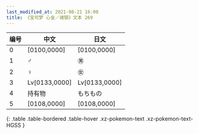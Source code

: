 ```yaml
---
last_modified_at: 2021-08-21 16:00
title: 《宝可梦 心金／魂银》文本 269
---
```

| 编号 | 中文 | 日文 |
| ---- | ---- | ---- |
| 0 | [0100,0000] | [0100,0000] |
| 1 | ♂ | ㊚ |
| 2 | ♀ | ㊛ |
| 3 | Lv[0133,0000] | Lv[0133,0000] |
| 4 | 持有物 | もちもの |
| 5 | [0108,0000] | [0108,0000] |
{: .table .table-bordered .table-hover .xz-pokemon-text .xz-pokemon-text-HGSS }